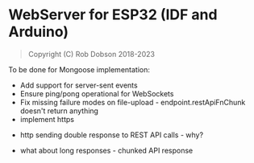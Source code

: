 # WebServer for ESP32 (IDF and Arduino)

> Copyright (C) Rob Dobson 2018-2023

To be done for Mongoose implementation:
- Add support for server-sent events
- Ensure ping/pong operational for WebSockets
- Fix missing failure modes on file-upload - endpoint.restApiFnChunk doesn't return anything
- implement https
+ http sending double response to REST API calls - why?
- what about long responses - chunked API response
